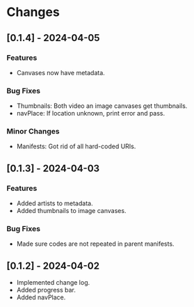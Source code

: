 # Changes

## [0.1.4] - 2024-04-05

### Features

* Canvases now have metadata.

### Bug Fixes

* Thumbnails: Both video an image canvases get thumbnails.
* navPlace: If location unknown, print error and pass.

### Minor Changes

* Manifests: Got rid of all hard-coded URIs.

## [0.1.3] - 2024-04-03

### Features

* Added artists to metadata.
* Added thumbnails to image canvases.

### Bug Fixes

* Made sure codes are not repeated in parent manifests.

## [0.1.2] - 2024-04-02

* Implemented change log.
* Added progress bar.
* Added navPlace.
